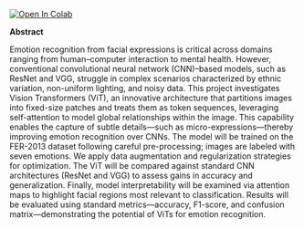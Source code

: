 [![Open In Colab](https://colab.research.google.com/assets/colab-badge.svg)](https://colab.research.google.com/github/Matteo-Di-Iorio-s316606/Polito-Projects/blob/main/Emotion_Recognition_Using_Vision_Transformers/Project_Matteo_Di_Iorio_s316606.ipynb)

**Abstract**

Emotion recognition from facial expressions is critical across domains ranging from human–computer interaction to mental health. However, conventional convolutional neural network (CNN)–based models, such as ResNet and VGG, struggle in complex scenarios characterized by ethnic variation, non-uniform lighting, and noisy data.
This project investigates Vision Transformers (ViT), an innovative architecture that partitions images into fixed-size patches and treats them as token sequences, leveraging self-attention to model global relationships within the image. This capability enables the capture of subtle details—such as micro-expressions—thereby improving emotion recognition over CNNs.
The model will be trained on the FER-2013 dataset following careful pre-processing; images are labeled with seven emotions. We apply data augmentation and regularization strategies for optimization. The ViT will be compared against standard CNN architectures (ResNet and VGG) to assess gains in accuracy and generalization.
Finally, model interpretability will be examined via attention maps to highlight facial regions most relevant to classification. Results will be evaluated using standard metrics—accuracy, F1-score, and confusion matrix—demonstrating the potential of ViTs for emotion recognition.
